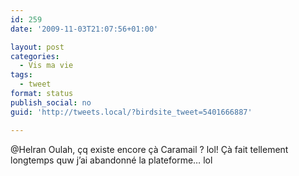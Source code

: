 ```yaml
---
id: 259
date: '2009-11-03T21:07:56+01:00'

layout: post
categories:
  - Vis ma vie
tags:
  - tweet
format: status
publish_social: no
guid: 'http://tweets.local/?birdsite_tweet=5401666887'

---
```


@Helran Oulah, çq existe encore çà Caramail ? lol! Çà fait tellement longtemps quw j’ai abandonné la plateforme… lol